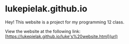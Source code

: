 # lukepielak.github.io

Hey! This website is a project for my programming 12 class.

View the website at the following link: [https://lukepielak.github.io/luke's%20website.html](url)
